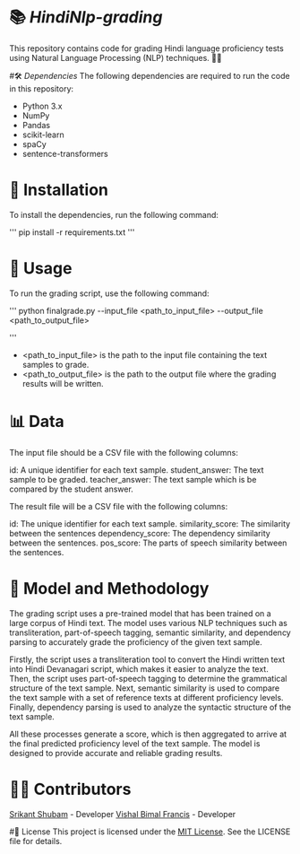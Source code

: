 # 📚 *HindiNlp-grading*
This repository contains code for grading Hindi language proficiency tests using Natural Language Processing (NLP) techniques. 📝🧐

#🛠️ *Dependencies*
The following dependencies are required to run the code in this repository:

* Python 3.x
* NumPy
* Pandas
* scikit-learn
* spaCy
* sentence-transformers


# 🚀 Installation
To install the dependencies, run the following command:

'''
pip install -r requirements.txt
'''

# 🎯 Usage
To run the grading script, use the following command:

''' 
python finalgrade.py --input_file <path_to_input_file> --output_file <path_to_output_file>

'''


* <path_to_input_file> is the path to the input file containing the text samples to grade.
* <path_to_output_file> is the path to the output file where the grading results will be written.

# 📊 Data
The input file should be a CSV file with the following columns:

id: A unique identifier for each text sample.
student_answer: The text sample to be graded.
teacher_answer: The text sample which is be compared by the student answer.

The result file will be a CSV file with the following columns:

id: The unique identifier for each text sample.
similarity_score: The similarity between the sentences
dependency_score: The dependency similarity between the sentences.
pos_score: The parts of speech similarity between the sentences.


# 🤖 Model and Methodology
The grading script uses a pre-trained model that has been trained on a large corpus of Hindi text. The model uses various NLP techniques such as transliteration, part-of-speech tagging, semantic similarity, and dependency parsing to accurately grade the proficiency of the given text sample.

Firstly, the script uses a transliteration tool to convert the Hindi written text into Hindi Devanagari script, which makes it easier to analyze the text. Then, the script uses part-of-speech tagging to determine the grammatical structure of the text sample. Next, semantic similarity is used to compare the text sample with a set of reference texts at different proficiency levels. Finally, dependency parsing is used to analyze the syntactic structure of the text sample.

All these processes generate a score, which is then aggregated to arrive at the final predicted proficiency level of the text sample. The model is designed to provide accurate and reliable grading results.

# 👨‍💻 Contributors

[Srikant Shubam](https://github.com/SrikantShubam)     - Developer
[Vishal Bimal Francis](https://github.com/vishalbimal) - Developer

#📝 License
This project is licensed under the [MIT License](https://github.com/git/git-scm.com/blob/main/MIT-LICENSE.txt). See the LICENSE file for details.
